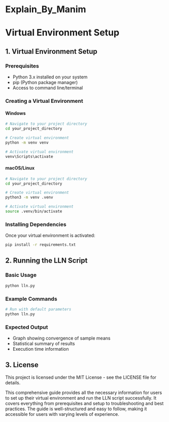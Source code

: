 # Explain_By_Manim
 


# Virtual Environment Setup 

## 1. Virtual Environment Setup

### Prerequisites
- Python 3.x installed on your system
- pip (Python package manager)
- Access to command line/terminal

### Creating a Virtual Environment

#### Windows
```bash
# Navigate to your project directory
cd your_project_directory

# Create virtual environment
python -m venv venv

# Activate virtual environment
venv\Scripts\activate
```

#### macOS/Linux
```bash
# Navigate to your project directory
cd your_project_directory

# Create virtual environment
python3 -m venv .venv

# Activate virtual environment
source .venv/bin/activate
```

### Installing Dependencies
Once your virtual environment is activated:
```bash
pip install -r requirements.txt
```

## 2. Running the LLN Script

### Basic Usage
```python
python lln.py
```


### Example Commands
```bash
# Run with default parameters
python lln.py
```

### Expected Output
- Graph showing convergence of sample means
- Statistical summary of results
- Execution time information

## 3. License

This project is licensed under the MIT License - see the LICENSE file for details.

This comprehensive guide provides all the necessary information for users to set up their virtual environment and run the LLN script successfully. It covers everything from prerequisites and setup to troubleshooting and best practices. The guide is well-structured and easy to follow, making it accessible for users with varying levels of experience.